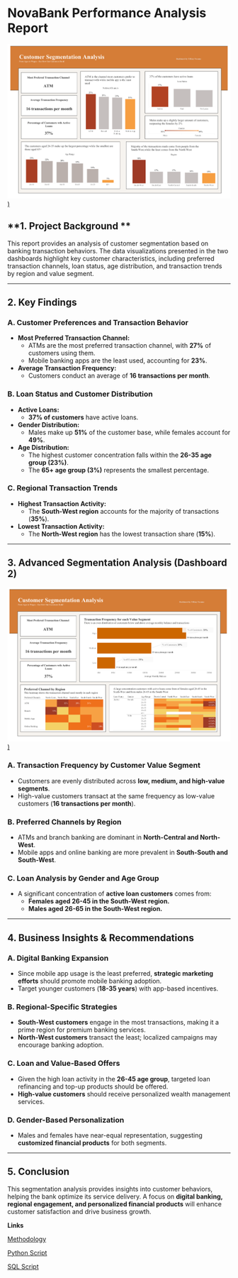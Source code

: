 # NovaBank Performance Analysis Report

[![Preview Image](https://github.com/TiffanyNwanne/Customer-Segmentation-Analysis/blob/main/Dashboard%201.png))](https://github.com/TiffanyNwanne/Customer-Segmentation-Analysis/blob/main/Dashboard%201.png)

## **1. Project Background **

This report provides an analysis of customer segmentation based on banking transaction behaviors. The data visualizations presented in the two dashboards highlight key customer characteristics, including preferred transaction channels, loan status, age distribution, and transaction trends by region and value segment.

---

## **2. Key Findings**

### **A. Customer Preferences and Transaction Behavior**

- **Most Preferred Transaction Channel:**
    - ATMs are the most preferred transaction channel, with **27%** of customers using them.
    - Mobile banking apps are the least used, accounting for **23%**.
- **Average Transaction Frequency:**
    - Customers conduct an average of **16 transactions per month**.

### **B. Loan Status and Customer Distribution**

- **Active Loans:**
    - **37% of customers** have active loans.
- **Gender Distribution:**
    - Males make up **51%** of the customer base, while females account for **49%**.
- **Age Distribution:**
    - The highest customer concentration falls within the **26-35 age group (23%)**.
    - The **65+ age group (3%)** represents the smallest percentage.

### **C. Regional Transaction Trends**

- **Highest Transaction Activity:**
    - The **South-West region** accounts for the majority of transactions (**35%**).
- **Lowest Transaction Activity:**
    - The **North-West region** has the lowest transaction share (**15%**).

---

## **3. Advanced Segmentation Analysis (Dashboard 2)**

[![Preview Image](https://github.com/TiffanyNwanne/Customer-Segmentation-Analysis/blob/main/Dashboard%202.png))](https://github.com/TiffanyNwanne/Customer-Segmentation-Analysis/blob/main/Dashboard%202.png)

### **A. Transaction Frequency by Customer Value Segment**

- Customers are evenly distributed across **low, medium, and high-value segments**.
- High-value customers transact at the same frequency as low-value customers (**16 transactions per month**).

### **B. Preferred Channels by Region**

- ATMs and branch banking are dominant in **North-Central and North-West**.
- Mobile apps and online banking are more prevalent in **South-South and South-West**.

### **C. Loan Analysis by Gender and Age Group**

- A significant concentration of **active loan customers** comes from:
    - **Females aged 26-45 in the South-West region.**
    - **Males aged 26-65 in the South-West region.**

---

## **4. Business Insights & Recommendations**

### **A. Digital Banking Expansion**

- Since mobile app usage is the least preferred, **strategic marketing efforts** should promote mobile banking adoption.
- Target younger customers (**18-35 years**) with app-based incentives.

### **B. Regional-Specific Strategies**

- **South-West customers** engage in the most transactions, making it a prime region for premium banking services.
- **North-West customers** transact the least; localized campaigns may encourage banking adoption.

### **C. Loan and Value-Based Offers**

- Given the high loan activity in the **26-45 age group**, targeted loan refinancing and top-up products should be offered.
- **High-value customers** should receive personalized wealth management services.

### **D. Gender-Based Personalization**

- Males and females have near-equal representation, suggesting **customized financial products** for both segments.

---

## **5. Conclusion**

This segmentation analysis provides insights into customer behaviors, helping the bank optimize its service delivery. A focus on **digital banking, regional engagement, and personalized financial products** will enhance customer satisfaction and drive business growth.

**Links**

[Methodology](https://github.com/TiffanyNwanne/Customer-Segmentation-Analysis/blob/main/Methodology.md)

[Python Script ](https://github.com/TiffanyNwanne/Customer-Segmentation-Analysis/blob/main/Python%20Script.pdf)

[SQL Script](https://github.com/TiffanyNwanne/Customer-Segmentation-Analysis/blob/main/SQL%20Script.pdf)




